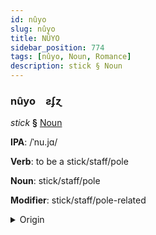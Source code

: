 ```yaml
---
id: nûyo
slug: nûyo
title: NÛYO
sidebar_position: 774
tags: [nûyo, Noun, Romance]
description: stick § Noun
---
```


### nûyo&emsp;<span kind="abugida">ƨʄɀ</span>

*stick* **§** [Noun](../../tags/Noun)

**IPA**: /ˈnu.jɑ/

**Verb**: to be a stick/staff/pole

**Noun**: stick/staff/pole

**Modifier**: stick/staff/pole-related

<details>
    <summary>Origin</summary>
    Romanian nuia [nuˈja]<br/>
    <em>Romance Language Family</em>
</details>